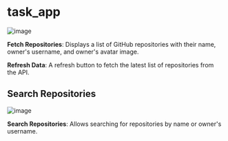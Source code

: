 # task_app

![image](https://github.com/muhamedkrbalo/github-task/assets/67690511/9abbf1c3-4c1e-45be-a41f-b85d7c4bf9d4)

**Fetch Repositories**: Displays a list of GitHub repositories with their name, owner's username, and owner's avatar image.

**Refresh Data**: A refresh button to fetch the latest list of repositories from the API.


## Search Repositories

![image](https://github.com/muhamedkrbalo/github-task/assets/67690511/c184710c-6451-45c4-96ff-384c3ba4b435)

**Search Repositories**: Allows searching for repositories by name or owner's username.

